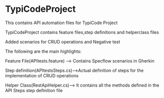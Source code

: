 # TypiCodeProject

This contains API automation files for TypiCode Project

TypiCodeProject contains feature files,step definitions and helperclass files

Added scenarios for CRUD operations and Negative test

The following are the main highlights:

Feature File(APItests.feature) --> Contains Specflow scenarios in Gherkin

Step definition(APItestsSteps.cs)-->Actual definition of steps for the implementation of CRUD operations

Helper Class(RestApiHelper.cs)--> It contains all the methods defined in the API Steps step definition file
